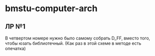 # bmstu-computer-arch

## ЛР №1

В четвертом номере нужно было самому собрать D_FF, вместо того, чтобы юзать библиотечный. (Как раз в этой схеме в методе есть опечатка)
